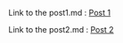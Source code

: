 Link to the post1.md :  [Post 1]( https://github.com/robocomp/web/blob/master/gsoc/2018/prinshu_kumar/post1.md ) 

Link to the post2.md :  [Post 2]( https://github.com/robocomp/web/blob/master/gsoc/2018/prinshu_kumar/Post2.md )
